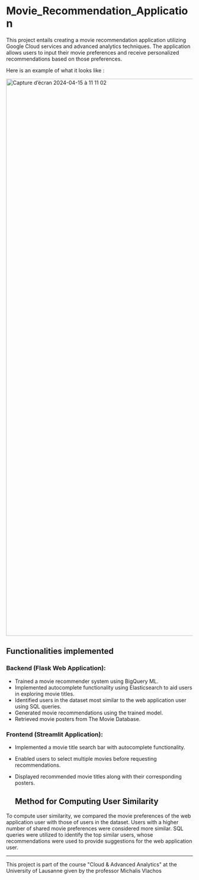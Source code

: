 # Movie_Recommendation_Application

This project entails creating a movie recommendation application utilizing Google Cloud services and advanced analytics techniques. The application allows users to input their movie preferences and receive personalized recommendations based on those preferences.

Here is an example of what it looks like :

<img width="1502" alt="Capture d’écran 2024-04-15 à 11 11 02" src="https://github.com/thebrisly/Movie_Recommendation_Application/assets/84352348/23235078-0e3b-4c94-9eb4-87ae00cf3fd1">


## Functionalities implemented 

### Backend (Flask Web Application):

- Trained a movie recommender system using BigQuery ML.
- Implemented autocomplete functionality using Elasticsearch to aid users in exploring movie titles.
- Identified users in the dataset most similar to the web application user using SQL queries.
- Generated movie recommendations using the trained model.
- Retrieved movie posters from The Movie Database.

### Frontend (Streamlit Application):

- Implemented a movie title search bar with autocomplete functionality.
- Enabled users to select multiple movies before requesting recommendations.
- Displayed recommended movie titles along with their corresponding posters.

  ## Method for Computing User Similarity
To compute user similarity, we compared the movie preferences of the web application user with those of users in the dataset. Users with a higher number of shared movie preferences were considered more similar. SQL queries were utilized to identify the top similar users, whose recommendations were used to provide suggestions for the web application user.

------------------

This project is part of the course "Cloud & Advanced Analytics" at the University of Lausanne given by the professor Michalis Vlachos
